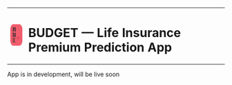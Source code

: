 <table style="border-collapse: collapse;">
  <tr>
    <td><img src="logo.png" alt="ShoVi Logo" height="50" width="50"></td>
    <td><h1>BUDGET  —  Life Insurance Premium Prediction App</h1></td>
  </tr>
</table>

App is in development, will be live soon
